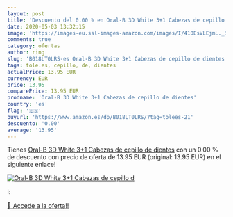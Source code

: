 ```yaml
---
layout: post
title: 'Descuento del 0.00 % en Oral-B 3D White 3+1 Cabezas de cepillo d'
date: 2020-05-03 13:32:15
image: 'https://images-eu.ssl-images-amazon.com/images/I/410EsVLEjmL._SL200_.jpg'
comments: true
category: ofertas
author: ring
slug: 'B018LT0LRS-es Oral-B 3D White 3+1 Cabezas de cepillo de dientes'
tags: tole.es, cepillo, de, dientes
actualPrice: 13.95 EUR
currency: EUR
price: 13.95
comparePrice: 13.95 EUR
prodname: 'Oral-B 3D White 3+1 Cabezas de cepillo de dientes'
country: 'es'
flag: '🇪🇸'
buyurl: 'https://www.amazon.es/dp/B018LT0LRS/?tag=tolees-21'
descuento: '0.00'
average: '13.95'
---
```


Tienes [Oral-B 3D White 3+1 Cabezas de cepillo de dientes](https://www.amazon.es/dp/B018LT0LRS/?tag=tolees-21) con un 0.00 % de descuento con precio de oferta de 13.95 EUR (original: 13.95 EUR) en el siguiente enlace!

[![Oral-B 3D White 3+1 Cabezas de cepillo d](https://images-eu.ssl-images-amazon.com/images/I/410EsVLEjmL._SL200_.jpg)](https://www.amazon.es/dp/B018LT0LRS/?tag=tolees-21)

ℹ️:


[🛒 Accede a la oferta!!](https://www.amazon.es/dp/B018LT0LRS/?tag=tolees-21)
